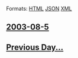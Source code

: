 
Formats: [HTML](2003/08/5/index.html)  [JSON](2003/08/5/index.json)  [XML](2003/08/5/index.xml)  

## [2003-08-5](/news/2003/08/5/index.md)

## [Previous Day...](/news/2003/08/4/index.md)

